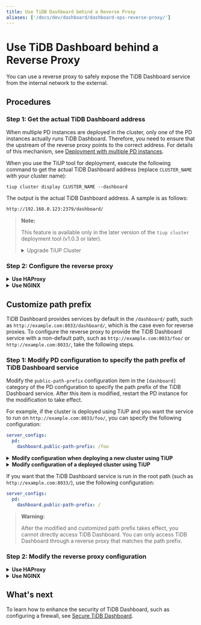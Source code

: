 ```yaml
---
title: Use TiDB Dashboard behind a Reverse Proxy
aliases: ['/docs/dev/dashboard/dashboard-ops-reverse-proxy/']
---
```


# Use TiDB Dashboard behind a Reverse Proxy

You can use a reverse proxy to safely expose the TiDB Dashboard service from the internal network to the external.

## Procedures

### Step 1: Get the actual TiDB Dashboard address

When multiple PD instances are deployed in the cluster, only one of the PD instances actually runs TiDB Dashboard. Therefore, you need to ensure that the upstream of the reverse proxy points to the correct address. For details of this mechanism, see [Deployment with multiple PD instances](/dashboard/dashboard-ops-deploy.md#deployment-with-multiple-pd-instances).

When you use the TiUP tool for deployment, execute the following command to get the actual TiDB Dashboard address (replace `CLUSTER_NAME` with your cluster name):


```shell
tiup cluster display CLUSTER_NAME --dashboard
```

The output is the actual TiDB Dashboard address. A sample is as follows:

```bash
http://192.168.0.123:2379/dashboard/
```

> **Note:**
>
> This feature is available only in the later version of the `tiup cluster` deployment tool (v1.0.3 or later).
>
> <details>
> <summary>Upgrade TiUP Cluster</summary>
>
> ```bash
> tiup update --self
> tiup update cluster --force
> ```
>
> </details>

### Step 2: Configure the reverse proxy

<details>
<summary> <strong>Use HAProxy</strong> </summary>

When you use [HAProxy](https://www.haproxy.org/) as the reverse proxy, take the following steps:

1. Use reverse proxy for TiDB Dashboard on the `8033` port (for example). In the HAProxy configuration file, add the following configuration:

    
    ```haproxy
    frontend tidb_dashboard_front
      bind *:8033
      use_backend tidb_dashboard_back if { path /dashboard } or { path_beg /dashboard/ }

    backend tidb_dashboard_back
      mode http
      server tidb_dashboard 192.168.0.123:2379
    ```

    Replace `192.168.0.123:2379` with IP and port of the actual address of the TiDB Dashboard obtained in [Step 1](#step-1-get-the-actual-tidb-dashboard-address).

    > **Warning:**
    >
    > You must retain the `if` part in the `use_backend` directive to ensure that services **only in this path** are behind reverse proxy; otherwise, security risks might be introduced. See [Secure TiDB Dashboard](/dashboard/dashboard-ops-security.md).

2. Restart HAProxy for the configuration to take effect.

3. Test whether the reverse proxy is effective: access the `/dashboard/` address on the `8033` port of the machine where HAProxy is located (such as `http://example.com:8033/dashboard/`) to access TiDB Dashboard.

</details>

<details>
<summary> <strong>Use NGINX</strong> </summary>

When you use [NGINX](https://nginx.org/) as the reverse proxy, take the following steps:

1. Use reverse proxy for TiDB Dashboard on the `8033` port (for example). In the NGINX configuration file, add the following configuration:

    
    ```nginx
    server {
        listen 8033;
        location /dashboard/ {
        proxy_pass http://192.168.0.123:2379/dashboard/;
        }
    }
    ```

    Replace `http://192.168.0.123:2379/dashboard/` with the actual address of the TiDB Dashboard obtained in [Step 1](#step-1-get-the-actual-tidb-dashboard-address).

    > **Warning:**
    >
    > You must keep the `/dashboard/` path in the `proxy_pass` directive to ensure that only the services under this path are reverse proxied. Otherwise, security risks will be introduced. See [Secure TiDB Dashboard](/dashboard/dashboard-ops-security.md).

2. Reload NGINX for the configuration to take effect.

    
    ```shell
    sudo nginx -s reload
    ```

3. Test whether the reverse proxy is effective: access the `/dashboard/` address on the `8033` port of the machine where NGINX is located (such as `http://example.com:8033/dashboard/`) to access TiDB Dashboard.

</details>

## Customize path prefix

TiDB Dashboard provides services by default in the `/dashboard/` path, such as `http://example.com:8033/dashboard/`, which is the case even for reverse proxies. To configure the reverse proxy to provide the TiDB Dashboard service with a non-default path, such as `http://example.com:8033/foo/` or `http://example.com:8033/`, take the following steps.

### Step 1: Modify PD configuration to specify the path prefix of TiDB Dashboard service

Modify the `public-path-prefix` configuration item in the `[dashboard]` category of the PD configuration to specify the path prefix of the TiDB Dashboard service. After this item is modified, restart the PD instance for the modification to take effect.

For example, if the cluster is deployed using TiUP and you want the service to run on `http://example.com:8033/foo/`, you can specify the following configuration:


```yaml
server_configs:
  pd:
    dashboard.public-path-prefix: /foo
```

<details>
<summary> <strong>Modify configuration when deploying a new cluster using TiUP</strong> </summary>

If you are deploying a new cluster, you can add the configuration above to the `topology.yaml` TiUP topology file and deploy the cluster. For specific instruction, see [TiUP deployment document](/production-deployment-using-tiup.md#step-3-initialize-cluster-topology-file).

</details>

<details>

<summary> <strong>Modify configuration of a deployed cluster using TiUP</strong> </summary>

For a deployed cluster:

1. Open the configuration file of the cluster in the edit mode (replace `CLUSTER_NAME` with the cluster name).

    
    ```shell
    tiup cluster edit-config CLUSTER_NAME
    ```

2. Modify or add configuration items under the `pd` configuration of `server_configs`. If no `server_configs` exists, add it at the top level:

    
    ```yaml
    monitored:
      ...
    server_configs:
      tidb: ...
      tikv: ...
      pd:
        dashboard.public-path-prefix: /foo
      ...
    ```

    The configuration file after the modification is similar to the following file:

    
    ```yaml
    server_configs:
      pd:
        dashboard.public-path-prefix: /foo
      global:
        user: tidb
        ...
    ```

    Or

    
    ```yaml
    monitored:
      ...
    server_configs:
      tidb: ...
      tikv: ...
      pd:
        dashboard.public-path-prefix: /foo
    ```

3. Perform a rolling restart to all PD instances for the modified configuration to take effect (replace `CLUSTER_NAME` with your cluster name):

    
    ```shell
    tiup cluster reload CLUSTER_NAME -R pd
    ```

See [Common TiUP Operations - Modify the configuration](/maintain-tidb-using-tiup.md#modify-the-configuration) for details.

</details>

If you want that the TiDB Dashboard service is run in the root path (such as `http://example.com:8033/`), use the following configuration:


```yaml
server_configs:
  pd:
    dashboard.public-path-prefix: /
```

> **Warning:**
>
> After the modified and customized path prefix takes effect, you cannot directly access TiDB Dashboard. You can only access TiDB Dashboard through a reverse proxy that matches the path prefix.

### Step 2: Modify the reverse proxy configuration

<details>
<summary> <strong>Use HAProxy</strong> </summary>

Taking `http://example.com:8033/foo/` as an example, the corresponding HAProxy configuration is as follows:


```haproxy
frontend tidb_dashboard_front
  bind *:8033
  use_backend tidb_dashboard_back if { path /foo } or { path_beg /foo/ }

backend tidb_dashboard_back
  mode http
  http-request set-path %[path,regsub(^/foo/?,/dashboard/)]
  server tidb_dashboard 192.168.0.123:2379
```

Replace `192.168.0.123:2379` with IP and port of the actual address of the TiDB Dashboard obtained in [Step 1](#step-1-get-the-actual-tidb-dashboard-address).

> **Warning:**
>
> You must retain the `if` part in the `use_backend` directive to ensure that services **only in this path** are behind reverse proxy; otherwise, security risks might be introduced. See [Secure TiDB Dashboard](/dashboard/dashboard-ops-security.md).

If you want that the TiDB Dashboard service is run in the root path (such as `http://example.com:8033/`), use the following configuration:

```haproxy
frontend tidb_dashboard_front
  bind *:8033
  use_backend tidb_dashboard_back
backend tidb_dashboard_back
  mode http
  http-request set-path /dashboard%[path]
  server tidb_dashboard 192.168.0.123:2379
```

Modify the configuration and restart HAProxy for the modified configuration to take effect.

</details>

<details>
<summary> <strong>Use NGINX</strong> </summary>

Taking `http://example.com:8033/foo/` as an example, the corresponding NGINX configuration is as follows:


```nginx
server {
  listen 8033;
  location /foo/ {
    proxy_pass http://192.168.0.123:2379/dashboard/;
  }
}
```

Replace `http://192.168.0.123:2379/dashboard/` with the actual address of the TiDB Dashboard obtained in [Step 1](#step-1-get-the-actual-tidb-dashboard-address).

> **Warning:**
>
> You must retain the `/dashboard/` path in the `proxy_pass` directive to ensure that services **only in this path** are behind reverse proxy; otherwise, security risks might be introduced. See [Secure TiDB Dashboard](/dashboard/dashboard-ops-security.md).

If you want that the TiDB Dashboard service is run in the root path (such as `http://example.com:8033/`), use the following configuration:


```nginx
server {
  listen 8033;
  location / {
    proxy_pass http://192.168.0.123:2379/dashboard/;
  }
}
```

Modify the configuration and restart NGINX for the modified configuration to take effect.


```shell
sudo nginx -s reload
```

</details>

## What's next

To learn how to enhance the security of TiDB Dashboard, such as configuring a firewall, see [Secure TiDB Dashboard](/dashboard/dashboard-ops-security.md).
